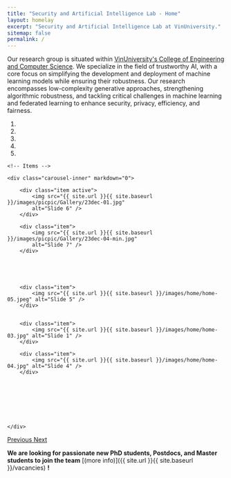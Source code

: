 ```yaml
---
title: "Security and Artificial Intelligence Lab - Home"
layout: homelay
excerpt: "Security and Artificial Intelligence Lab at VinUniversity."
sitemap: false
permalink: /
---
```


<!-- We are a dynamic research group at the [Leiden Institute of Physics](http://www.physics.leidenuniv.nl). Our aim is to explore and understand [quantum materials](http://condensedconcepts.blogspot.nl/2013/05/what-is-quantum-matter.html), including strange metals, high-temperature superconductors, and quantum critical electron matter. -->

Our research group is situated within [VinUniversity's College of Engineering and Computer Science](https://vinuni.edu.vn/college-of-engineering-computer-science/). We specialize in the field of trustworthy AI, with a core focus on simplifying the development and deployment of machine learning models while ensuring their robustness. Our research encompasses low-complexity generative approaches, strengthening algorithmic robustness, and tackling critical challenges in machine learning and federated learning to enhance security, privacy, efficiency, and fairness.

<!-- Our research group is located at the [College of Engineering and Computer Science, VinUniversity](https://vinuni.edu.vn/college-of-engineering-computer-science/). Our research group specializes in trustworthy AI. We focus on simplifying ML model development and deployment while ensuring robustness. Our work includes low-complexity generative approaches, algorithmic robustness, and addressing key challenges in ML and federated learning for enhanced security, privacy, efficiency, and fairness. -->

<!-- Our lab specializes in research related to trustworthy and practical AI solutions. We believe that by understanding the limits of existing machine/ federated learning methods and developing novel computational frameworks, we can address the complexities and constraints of real-world scenarios. Our research tackles the key aspects of **simplicity** and **reliability**. We strive to make machine learning/ federated learning models easier to build, deploy, and evolve, while ensuring their performance remains consistent under perturbations and security attack.

Our research primarily revolves around generative-based approaches that exhibit low computational complexity and require minimal human effort. We strive to develop solutions that excel in these areas. Currently, our research activities encompass a wide range of themes, including but not limited to:
- Enhancing **training** and **inference** processes
- Incorporating **realistic assumptions** into ML models
- Ensuring **algorithmic robustness** in challenging environments
- Improving efficiency for deployment in **constrained settings**

At our Security and Artificial Intelligence Lab, we also focus on addressing key challenges in machine learning and federated learning. Our research encompasses robust defense mechanisms against **backdoor attacks**, the **deployment** of federated learning on edge devices, techniques for secure data removal and **personalized federated learning**, and ensuring **fairness** in AI systems. Through our innovative work, we aim to advance trustworthy AI by enhancing security, privacy, efficiency, and fairness in machine learning and federated learning applications. -->

<!-- We strive to make meaningful contributions to the field of ai security, information security, with the ultimate goal of enhancing the security and privacy of individuals and organizations. We work towards finding solutions that apply to smart healthcare and beyond. -->

<!-- trustworthy ai, generative modeling, information retrieval, computational advertising -->

<!-- Generative Modeling, Information Retrieval, Computational Advertising, Trustworthy AI -->
<!-- We work towards finding solutions to the challenges of information security in today's interconnected digital world. -->

<div markdown="0" id="carousel" class="carousel slide" data-ride="carousel" data-interval="4000" data-pause="hover" >
    <!-- Menu -->
    <ol class="carousel-indicators">
        <li data-target="#carousel" data-slide-to="0" class="active"></li>
        <li data-target="#carousel" data-slide-to="1"></li>
        <li data-target="#carousel" data-slide-to="2"></li>
        <li data-target="#carousel" data-slide-to="3"></li>
        <li data-target="#carousel" data-slide-to="4"></li>
        <!-- <li data-target="#carousel" data-slide-to="5"></li> -->
        <!-- <li data-target="#carousel" data-slide-to="6"></li> -->
    </ol>

    <!-- Items -->

    <div class="carousel-inner" markdown="0">
        
        <div class="item active">
            <img src="{{ site.url }}{{ site.baseurl }}/images/picpic/Gallery/23dec-01.jpg"
            alt="Slide 6" />
        </div>
        
        <div class="item">
            <img src="{{ site.url }}{{ site.baseurl }}/images/picpic/Gallery/23dec-04-min.jpg"
            alt="Slide 7" />
        </div>

        

        

        <div class="item">
            <img src="{{ site.url }}{{ site.baseurl }}/images/home/home-05.jpeg" alt="Slide 5" />
        </div>


        <div class="item">
            <img src="{{ site.url }}{{ site.baseurl }}/images/home/home-03.jpg" alt="Slide 1" />
        </div>

        <div class="item">
            <img src="{{ site.url }}{{ site.baseurl }}/images/home/home-04.jpg" alt="Slide 4" />
        </div>

        

        

        
        

    </div>

  <a class="left carousel-control" href="#carousel" role="button" data-slide="prev">
    <span class="glyphicon glyphicon-chevron-left" aria-hidden="true"></span>
    <span class="sr-only">Previous</span>
  </a>
  <a class="right carousel-control" href="#carousel" role="button" data-slide="next">
    <span class="glyphicon glyphicon-chevron-right" aria-hidden="true"></span>
    <span class="sr-only">Next</span>
  </a>
</div>

<!-- Our research group consists of faculty members, postdoctoral researchers, and students who are passionate about information security and committed to advancing the state-of-the-art in this field. Our lab is equipped with advanced hardware and software infrastructure to support cutting-edge research activities. -->

<!-- Our research laboratory is dedicated to exploring various aspects of data privacy and security, with a particular focus on data anonymization, data sharing, and data privacy in machine learning. We strive to develop innovative techniques that preserve the privacy and integrity of sensitive data, while allowing for effective data analysis. Additionally, we are actively investigating the security aspects of machine learning and federated learning, specifically concerning different types of attacks such as backdoor attacks and inference attacks. Our goal is to develop robust techniques capable of detecting and mitigating these attacks, thereby safeguarding the security and privacy of federated learning systems. -->

<!-- One of our main research focuses is on developing secure and efficient cryptographic protocols for various applications, including secure data sharing and computation, authentication, and privacy-preserving machine learning. We are also investigating the vulnerability of cryptographic systems to attacks, such as side-channel attacks, and developing countermeasures to enhance their security. -->

<!-- Another area of research that we are actively pursuing is data privacy, including data anonymization, data sharing, and data privacy in machine learning. We are developing novel privacy-preserving techniques that can ensure the confidentiality and integrity of sensitive data while enabling effective data analysis. -->

<!-- Moreover, we are investigating the security of modern computing systems and networks against various types of attacks, such as backdoor attacks, malware, and phishing. In particular, we are interested in developing techniques that can detect and mitigate backdoor attacks, which can be used to compromise the security and privacy of computer systems and networks. -->

<!-- Currently, we are conducting research on three main topics. The first topic is a Collaborative Framework Design for Distributed Privacy-Preserving Machine Learning, which aims to design a framework that can efficiently perform privacy-preserving machine learning tasks in a distributed environment.

The second topic is a Privacy-Preserving, Robust, and Explainable Federated Learning Framework for Healthcare System, which focuses on designing a federated learning framework that can maintain the privacy of sensitive healthcare data while allowing for robust and explainable machine learning models.

The third topic is Collaborative Data Anonymization, which aims to develop techniques for anonymizing data while preserving its utility and enabling collaboration between organizations.

To join our lab, you should have a solid foundation in computer science, including good programming skills, critical thinking, and a good understanding of mathematics. We welcome students who are passionate about information security and privacy and are excited to work on cutting-edge research projects. -->

<!-- To this end, we develop novel spectroscopic-imaging scanning tunneling microscopy (SI-STM) tools to visualize the relevant quantum mechanical degrees of freedom. We want to be able to build the perfect instruments to answer the  scientific questions we deem most important (see [Research](research)). -->

<!-- We are located at Leiden University, the birthplace of superconductivity and home to Kamerlingh Onnes, Lorentz, Huygens, Einstein, de Sitter, and others (see e.g. [the wall of signatures from Ehrenfest lecturers](https://www.lorentz.leidenuniv.nl/history/colloquium/muur_heel.html)). We exchange ideas and work with our neighbors from [Quantum Matter & Optics](http://www.physics.leidenuniv.nl/qo-home), as well as with the colleagues from our [world-class theory section](https://www.lorentz.leidenuniv.nl). -->

**We are looking for passionate new PhD students, Postdocs, and Master students to join the team** [(more info)]({{ site.url }}{{ site.baseurl }}/vacancies) **!**

<!-- Our research group is supported by funding from [VinUniversity](https://vinuni.edu.vn/), and [VinUni-Illinois Smart Health Center](https://smarthealth.vinuni.edu.vn/). -->
<!-- , and the [Vingroup Innovation Foundation](https://vinif.org/), as well as funding from [Nazarbayev University](https://nu.edu.kz/) in Kazakhstan. Please browse our website to learn more about our ongoing research projects and publications. -->


<!-- We are grateful for funding from [VinUniversity](https://vinuni.edu.vn/), [VinUni-Illinois Smart Health Center](https://smarthealth.vinuni.edu.vn/), and the [Vingroup Innovation Foundation](https://vinif.org/), as well as funding from [Nazarbayev University](https://nu.edu.kz/) in Kazakhstan. -->

<!-- Our research group is supported by funding from [VinUniversity](https://vinuni.edu.vn/), [VinUni-Illinois Smart Health Center](https://smarthealth.vinuni.edu.vn/), and the [Vingroup Innovation Foundation](https://vinif.org/), as well as funding from [Nazarbayev University](https://nu.edu.kz/) in Kazakhstan. Please browse our website to learn more about our ongoing research projects and publications. -->

<!-- We are grateful for funding from Leiden University, [NWO](www.nwo.nl) ([Vidi talent scheme](http://www.nwo.nl/en/research-and-results/programmes/Talent+Scheme) and the [Frontiers in Nanoscience program](https://www.universiteitleiden.nl/en/research/research-projects/science/frontiers-of-nanoscience-nanofront)), and from an [ERC starting grant](https://erc.europa.eu/funding/starting-grants). -->

<figure class="fourth">
  <!-- <img src="{{ site.url }}{{ site.baseurl }}/images/logopic/vinuni-logo.png" style="width: 210px"> -->
  <!-- <img src="{{ site.url }}{{ site.baseurl }}/images/logopic/shc-logo.png" style="width: 110px"> -->
</figure>
